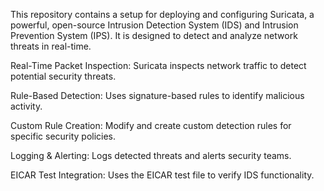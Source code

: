 This repository contains a setup for deploying and configuring Suricata, a powerful, open-source Intrusion Detection System (IDS) and Intrusion Prevention System (IPS). It is designed to detect and analyze network threats in real-time.



Real-Time Packet Inspection: Suricata inspects network traffic to detect potential security threats.

Rule-Based Detection: Uses signature-based rules to identify malicious activity.

Custom Rule Creation: Modify and create custom detection rules for specific security policies.

Logging & Alerting: Logs detected threats and alerts security teams.

EICAR Test Integration: Uses the EICAR test file to verify IDS functionality.
